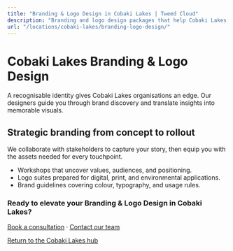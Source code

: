 ```yaml
---
title: "Branding & Logo Design in Cobaki Lakes | Tweed Cloud"
description: "Branding and logo design packages that help Cobaki Lakes organisations stand out."
url: "/locations/cobaki-lakes/branding-logo-design/"
---
```


# Cobaki Lakes Branding & Logo Design

A recognisable identity gives Cobaki Lakes organisations an edge. Our designers guide you through brand discovery and translate insights into memorable visuals.

## Strategic branding from concept to rollout

We collaborate with stakeholders to capture your story, then equip you with the assets needed for every touchpoint.

- Workshops that uncover values, audiences, and positioning.
- Logo suites prepared for digital, print, and environmental applications.
- Brand guidelines covering colour, typography, and usage rules.

### Ready to elevate your Branding & Logo Design in Cobaki Lakes?

[Book a consultation](/consultation/) · [Contact our team](/contact/)

[Return to the Cobaki Lakes hub](/locations/cobaki-lakes/)

